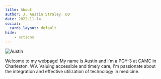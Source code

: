 ```yaml
---
title: About
author: J. Austin Straley, DO
date: 2022-11-14
social:
  cards_layout: default
hide:
    - actions
---
```


![Austin]("docs/assets/images/aboutpage/profilepic.jpg")

Welcome to my webpage! My name is Austin and I'm a PGY-3 at CAMC in Charleston, WV. Valuing accessible and timely care, I'm passionate about the integration and effective utilization of technology in medicine.